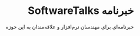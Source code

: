 <div dir='rtl'>

# خبرنامه SoftwareTalks
خبرنامه‌ای برای مهندسان نرم‌افزار و علاقه‌مندان به این حوزه

</div>
